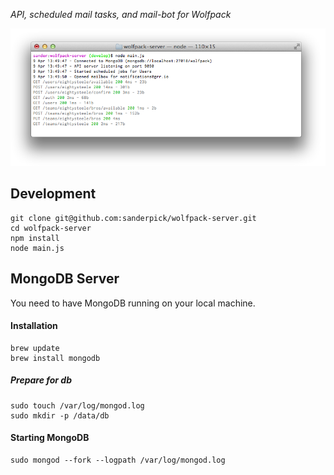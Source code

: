 *API, scheduled mail tasks, and mail-bot for Wolfpack*

<img src="https://github.com/sanderpick/wolfpack-server/raw/develop/public/img/server.png"/>

## Development

    git clone git@github.com:sanderpick/wolfpack-server.git
    cd wolfpack-server
    npm install
    node main.js

## MongoDB Server

You need to have MongoDB running on your local machine. 

#### Installation 

    brew update
    brew install mongodb

##### Prepare for db

    sudo touch /var/log/mongod.log
	sudo mkdir -p /data/db
	
#### Starting MongoDB 

	sudo mongod --fork --logpath /var/log/mongod.log